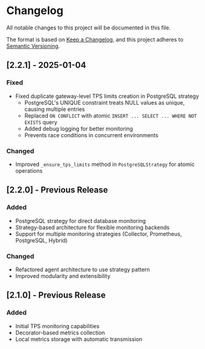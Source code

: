 # Changelog

All notable changes to this project will be documented in this file.

The format is based on [Keep a Changelog](https://keepachangelog.com/en/1.0.0/),
and this project adheres to [Semantic Versioning](https://semver.org/spec/v2.0.0.html).

## [2.2.1] - 2025-01-04

### Fixed
- Fixed duplicate gateway-level TPS limits creation in PostgreSQL strategy
  - PostgreSQL's UNIQUE constraint treats NULL values as unique, causing multiple entries
  - Replaced `ON CONFLICT` with atomic `INSERT ... SELECT ... WHERE NOT EXISTS` query
  - Added debug logging for better monitoring
  - Prevents race conditions in concurrent environments

### Changed
- Improved `_ensure_tps_limits` method in `PostgreSQLStrategy` for atomic operations

## [2.2.0] - Previous Release

### Added
- PostgreSQL strategy for direct database monitoring
- Strategy-based architecture for flexible monitoring backends
- Support for multiple monitoring strategies (Collector, Prometheus, PostgreSQL, Hybrid)

### Changed
- Refactored agent architecture to use strategy pattern
- Improved modularity and extensibility

## [2.1.0] - Previous Release

### Added
- Initial TPS monitoring capabilities
- Decorator-based metrics collection
- Local metrics storage with automatic transmission